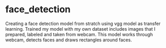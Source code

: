 # face_detection
Creating a face detection model from stratch using vgg model as transfer learning. Trained my model with my own dataset includes images that I prepared, labeled and taken from webcam. This model works through webcam, detects faces and draws rectangles around faces.
